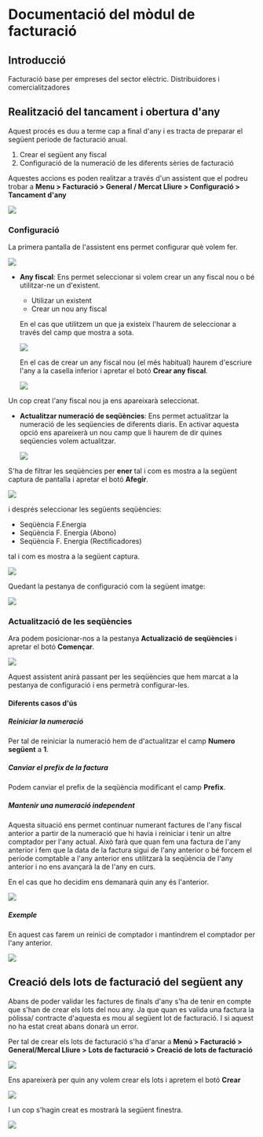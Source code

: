 # Documentació del mòdul de facturació

## Introducció

Facturació base per empreses del sector elèctric. Distribuidores i
comercialitzadores

## Realització del tancament i obertura d'any

Aquest procés es duu a terme cap a final d'any i es tracta de preparar el següent
període de facturació anual.

1. Crear el següent any fiscal
2. Configuració de la numeració de les diferents sèries de facturació

Aquestes accions es poden realitzar a través d'un assistent que el podreu trobar
a **Menu > Facturació > General / Mercat Lliure > Configuració > Tancament d'any**

![](_static/menu_assistent_tancament_any.png)

### Configuració

La primera pantalla de l'assistent ens permet configurar què volem fer.

![](_static/form_wizard_tancament_any_1.png)

* **Any fiscal**: Ens permet seleccionar si volem crear un any fiscal nou o bé
  utilitzar-ne un d'existent.
    * Utilizar un existent
    * Crear un nou any fiscal

  En el cas que utilitzem un que ja existeix l'haurem de seleccionar a través
  del camp que mostra a sota.

  ![](_static/form_wizard_tancament_any_2.png)

  En el cas de crear un any fiscal nou (el més habitual) haurem d'escriure
  l'any a la casella inferior i apretar el botó **Crear any fiscal**.

  ![](_static/form_wizard_tancament_any_3.png)


Un cop creat l'any fiscal nou ja ens apareixarà seleccionat.

* **Actualitzar numeració de seqüències**: Ens permet actualitzar la numeració de
  les seqüencies de diferents diaris. En activar aquesta opció ens apareixerà
  un nou camp que li haurem de dir quines seqüencies volem actualitzar.

  ![](_static/form_wizard_tancament_any_4.png)


S'ha de filtrar les seqüències per **ener** tal i com es mostra a la següent
captura de pantalla i apretar el botó **Afegir**.

![](_static/form_wizard_tancament_any_5.png)

i després seleccionar les següents seqüències:
  * Seqüència F.Energia
  * Seqüència F. Energia (Abono)
  * Seqüència F. Energia (Rectificadores)

tal i com es mostra a la següent captura.

![](_static/form_wizard_tancament_any_6.png)

Quedant la pestanya de configuració com la següent imatge:

![](_static/form_wizard_tancament_any_7.png)

### Actualització de les seqüències

Ara podem posicionar-nos a la pestanya **Actualizació de seqüències** i apretar
el botó **Començar**.

![](_static/form_wizard_tancament_any_8.png)

Aquest assistent anirà passant per les seqüències que hem marcat a la pestanya
de configuració i ens permetrà configurar-les.

#### Diferents casos d'ús

##### Reiniciar la numeració

Per tal de reiniciar la numeració hem de d'actualitzar el camp **Numero següent**
a **1**.

##### Canviar el prefix de la factura

Podem canviar el prefix de la seqüència modificant el camp **Prefix**.

##### Mantenir una numeració independent

Aquesta situació ens permet continuar numerant factures de l'any fiscal anterior
a partir de la numeració que hi havia i reiniciar i tenir un altre comptador per
l'any actual. Això farà que quan fem una factura de l'any anterior i fem que la data
de la factura sigui de l'any anterior o bé forcem el període comptable a l'any anterior
ens utilitzarà la seqüència de l'any anterior i no ens avançarà la de l'any en curs.

En el cas que ho decidim ens demanarà quin any és l'anterior.

![](_static/form_wizard_tancament_any_9.png)

##### Exemple

En aquest cas farem un reinici de comptador i mantindrem el comptador per l'any
anterior.

![](_static/form_wizard_tancament_any_10.png)


## Creació dels lots de facturació del següent any

Abans de poder validar les factures de finals d'any s'ha de tenir en compte que
s'han de crear els lots del nou any. Ja que quan es valida una factura la pòlissa/
contracte d'aquesta es mou al següent lot de facturació. I si aquest no ha estat
creat abans donarà un error.

Per tal de crear els lots de facturació s'ha d'anar a **Menú > Facturació >
General/Mercal Lliure > Lots de facturació > Creació de lots de facturació**

![](_static/menu_crear_lots_facturacio.png)

Ens apareixerà per quin any volem crear els lots i apretem el botó **Crear**

![](_static/form_wizard_crear_lots_facturacio_1.png)

I un cop s'hagin creat es mostrarà la següent finestra.

![](_static/form_wizard_crear_lots_facturacio_2.png)

